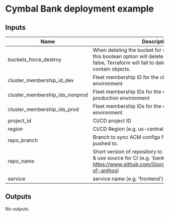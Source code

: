 # Cymbal Bank deployment example

<!-- BEGINNING OF PRE-COMMIT-TERRAFORM DOCS HOOK -->
## Inputs

| Name | Description | Type | Default | Required |
|------|-------------|------|---------|:--------:|
| buckets\_force\_destroy | When deleting the bucket for storing CICD artifacts, this boolean option will delete all contained objects. If false, Terraform will fail to delete buckets which contain objects. | `bool` | `false` | no |
| cluster\_membership\_id\_dev | Fleet membership ID for the cluster in development environment | `string` | n/a | yes |
| cluster\_membership\_ids\_nonprod | Fleet membership IDs for the cluster in non-production environment | `list(string)` | n/a | yes |
| cluster\_membership\_ids\_prod | Fleet membership IDs for the cluster in production environment | `list(string)` | n/a | yes |
| project\_id | CI/CD project ID | `string` | n/a | yes |
| region | CI/CD Region (e.g. us-central1) | `string` | n/a | yes |
| repo\_branch | Branch to sync ACM configs from & trigger CICD if pushed to. | `string` | n/a | yes |
| repo\_name | Short version of repository to sync ACM configs from & use source for CI (e.g. 'bank-of-anthos' for https://www.github.com/GoogleCloudPlatform/bank-of-anthos) | `string` | n/a | yes |
| service | service name (e.g. 'frontend') | `string` | n/a | yes |

## Outputs

No outputs.

<!-- END OF PRE-COMMIT-TERRAFORM DOCS HOOK -->

